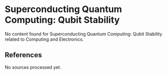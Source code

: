 # Superconducting Quantum Computing: Qubit Stability

No content found for Superconducting Quantum Computing: Qubit Stability related to Computing and Electronics.

## References

No sources processed yet.
